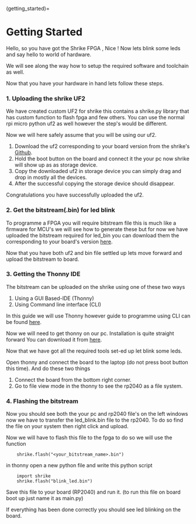(getting_started)=

# Getting Started   

Hello, so you have got the Shrike FPGA , Nice ! Now lets blink some leds and say hello to world of hardware. 

We will see along the way how to setup the required software and toolchain as well.



Now that you have your hardware in hand lets follow these steps. 


### 1. Uploading the shrike UF2  

We have created custom UF2 for shrike this contains a shrike.py library that has custom function to flash fpga and few others. You can use the normal rpi micro python uf2 as well however the step's would be different. 

Now we will here safely assume that you will be using our uf2.


1. Download the uf2 corresponding to your board version from the shrike's [Github](https://github.com/vicharak-in/shrike_fpga).
2. Hold the boot button on the board and connect it the your pc now shrike will show up as as storage device.
3. Copy the downloaded uf2 in storage device you can simply drag and drop in mostly all the devices. 
4. After the successful copying the storage device should disappear.

Congratulations you have successfully uploaded the uf2. 

### 2. Get the bitstream(.bin) for led blink 

To programme a FPGA you will require  bitstream file this is much like a firmware for MCU's we will see how to generate these but for now we have uploaded the bitstream required for led_bin you can download them the corresponding to your board's version [here](https://github.com/vicharak-in/shrike_fpga/tree/main/test/bitstreams). 

Now that you have both uf2 and bin file settled up lets move forward and upload the bitstream to board.

### 3. Getting the Thonny IDE 

The bitstream can be uploaded on the shrike using one of these two ways 
   1. Using a GUI Based-IDE (Thonny)
   2. Using Command line interface (CLI)

In this guide we will use Thonny however guide to programme using CLI can be found [here](./shrike_cli_guide.md).

Now we will need to get thonny on our pc. Installation is quite straight forward You can download it from [here](https://thonny.org/). 

Now that we have got all the required tools set-ed up let blink some leds.

Open thonny and connect the board to the laptop (do not press boot button this time). And do these two things 
   1. Connect the board from the bottom right corner. 
   2. Go to file view mode in the thonny to see the rp2040 as a file system.

### 4. Flashing the bitstream  
Now you should see both the your pc and rp2040 file's on the left windows now we have to transfer the led_blink.bin file to the rp2040. To do so find the file on your system then right click and upload.

Now we will have to flash this file to the fpga to do so we will use the function 

```
    shrike.flash("<your_bitstream_name>.bin")
```
in thonny open a new python file and write this python script 
```
    import shrike
    shrike.flash("blink_led.bin")
```

Save this file to your board (RP2040) and run it. (to run this file on board boot up just name it as main.py)

If everything has been done correctly you should see led blinking on the board.






